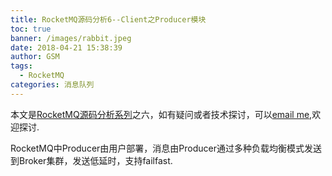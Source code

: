 ```yaml
---
title: RocketMQ源码分析6--Client之Producer模块
toc: true
banner: /images/rabbit.jpeg
date: 2018-04-21 15:38:39
author: GSM
tags:
  - RocketMQ
categories: 消息队列
---
```


本文是[RocketMQ源码分析系列](https://gsmtoday.github.io/tags/RocketMQ/)之六，如有疑问或者技术探讨，可以[email me](gsmuestc@163.com),欢迎探讨.

<!-- more -->
RocketMQ中Producer由用户部署，消息由Producer通过多种负载均衡模式发送到Broker集群，发送低延时，支持failfast.